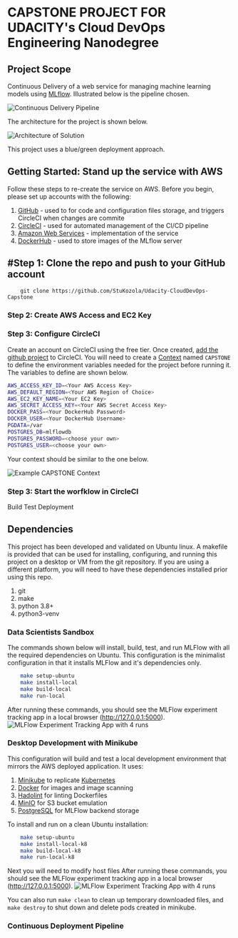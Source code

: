 # CAPSTONE PROJECT FOR UDACITY's Cloud DevOps Engineering Nanodegree

## Project Scope

Continuous Delivery of a web service for managing machine learning models using [MLflow](https://mlflow.org).  Illustrated below is the pipeline chosen.  

![Continuous Delivery Pipeline](images/pipeline.png)

The architecture for the project is shown below.

![Architecture of Solution](images/architecture.png)

This project uses a blue/green deployment approach.

## Getting Started: Stand up the service with AWS

Follow these steps to re-create the service on AWS.  Before you begin, please set up accounts with the following:

1. [GitHub](https://github.com/) - used to for code and configuration files storage, and triggers CircleCI when changes are commite
2. [CircleCI](https://circleci.com/signup/?source-button=free) - used for automated management of the CI/CD pipeline
3. [Amazon Web Services](https://console.aws.amazon.com/console/home?nc2=h_ct&src=header-signin) - implementation of the service
4. [DockerHub](https://hub.docker.com/) - used to store images of the MLflow server

## #Step 1: Clone the repo and push to your GitHub account

```
    git clone https://github.com/StuKozola/Udacity-CloudDevOps-Capstone
```

### Step 2: Create AWS Access and EC2 Key

### Step 3: Configure CircleCI

Create an account on CircleCI using the free tier.  Once created, [add the github project](https://circleci.com/docs/2.0/getting-started/#setting-up-circleci) to CircleCI.  You will need to create a  [Context](https://circleci.com/docs/2.0/contexts/) named `CAPSTONE` to define the environment variables needed for the project before running it.  The variables to define are shown below.

```bash
AWS_ACCESS_KEY_ID=<Your AWS Access Key>
AWS_DEFAULT_REGION=<Your AWS Region of Choice>
AWS_EC2_KEY_NAME=<Your EC2 Key>
AWS_SECRET_ACCESS_KEY=<Your AWS Secret Access Key>
DOCKER_PASS=<Your DockerHub Password>
DOCKER_USER=<Your DockerHub Username>
PGDATA=/var
POSTGRES_DB=mlflowdb
POSTGRES_PASSWORD=<choose your own>
POSTGRES_USER=<choose your own>
```

Your context should be similar to the one below.

![Example CAPSTONE Context](images/context.png)

### Step 3: Start the worfklow in CircleCI

Build
Test
Deployment


## Dependencies

This project has been developed and validated on Ubuntu linux.  A makefile is provided that can be used for installing, configuring, and running this project on a desktop or VM from the git repository.  If you are using a different platform, you will need to have these dependencies installed prior using this repo.
1. git
2. make
3. python 3.8+
4. python3-venv

### Data Scientists Sandbox

The commands shown below will install, build, test, and run MLFlow with all the required dependencies on Ubuntu.  This configuration is the minimalist configuration in that it installs MLFlow and it's dependencies only.

```bash
    make setup-ubuntu
    make install-local
    make build-local
    make run-local
```

After running these commands, you should see the MLFlow experiment tracking app in a local browser (http://127.0.0.1:5000).
![MLFlow Experiment Tracking App with 4 runs](images/local_run.png)

### Desktop Development with Minikube

This configuration will build and test a local development environment that mirrors the AWS deployed application.  It uses:
1. [Minikube](https://minikube.sigs.k8s.io/docs/start/) to replicate [Kubernetes](https://kubernetes.io/)
2. [Docker](https://www.docker.com) for images and image scanning
3. [Hadolint](https://github.com/hadolint/hadolint) for linting Dockerfiles
4. [MinIO](https://min.io) for S3 bucket emulation
5. [PostgreSQL](https://www.postgresql.org/) for MLFlow backend storage

To install and run on a clean Ubuntu installation:   
```bash
    make setup-ubuntu
    make install-local-k8
    make build-local-k8
    make run-local-k8
```
Next you will need to modify host files
After running these commands, you should see the MLFlow experiment tracking app in a local browser (http://127.0.0.1:5000).
![MLFlow Experiment Tracking App with 4 runs](images/local_run_k8.png)

You can also run `make clean` to clean up temporary downloaded files, and `make destroy` to shut down and delete pods created in minikube.
### Continuous Deployment Pipeline


